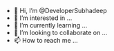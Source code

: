 - 👋 Hi, I’m @DeveloperSubhadeep
- 👀 I’m interested in ...
- 🌱 I’m currently learning ...
- 💞️ I’m looking to collaborate on ...
- 📫 How to reach me ...

<!---
DeveloperSubhadeep/DeveloperSubhadeep is a ✨ special ✨ repository because its `README.md` (this file) appears on your GitHub profile.
You can click the Preview link to take a look at your changes.
--->

